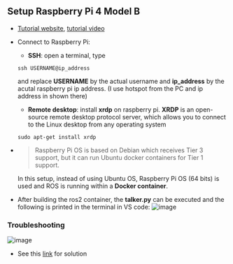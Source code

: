 ## Setup Raspberry Pi 4 Model B
- [Tutorial website](https://www.kevsrobots.com/learn/learn_ros/02_pi_setup.html), [tutorial video](https://www.youtube.com/watch?v=03wKo-riJlA)
- Connect to Raspberry Pi:
    - **SSH**: open a terminal, type 
    ```
    ssh USERNAME@ip_address
    ```
    and replace **USERNAME** by the actual username and **ip_address** by the acutal raspberry pi ip address. (I use hotspot from the PC and ip address in shown there)
    - **Remote desktop**: install **xrdp** on raspberry pi. **XRDP** is an open-source remote desktop protocol server, which allows you to connect to the Linux desktop from any operating system
    ```
    sudo apt-get install xrdp
    ```
- >Raspberry Pi OS is based on Debian which receives Tier 3 support, but it can run Ubuntu docker containers for Tier 1 support.

    In this setup, instead of using Ubuntu OS, Raspberry Pi OS (64 bits) is used and ROS is running within a **Docker container**.
- After building the ros2 container, the **talker.py** can be executed and the following is printed in the terminal in VS code:
![image](https://github.com/guyuxuan9/UROP_robotic_arm/assets/58468284/405c50c3-bdef-4757-9072-c8736fe6f8b3)



### Troubleshooting
![image](https://github.com/guyuxuan9/UROP_robotic_arm/assets/58468284/da83bf66-ca1a-4a61-a5d8-e1992ab6631f)

-  See this [link](https://blog.csdn.net/qq_44504968/article/details/105799093) for solution
